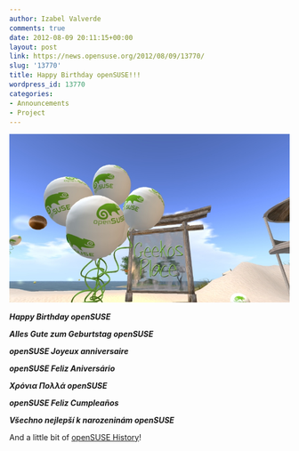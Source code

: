 ```yaml
---
author: Izabel Valverde
comments: true
date: 2012-08-09 20:11:15+00:00
layout: post
link: https://news.opensuse.org/2012/08/09/13770/
slug: '13770'
title: Happy Birthday openSUSE!!!
wordpress_id: 13770
categories:
- Announcements
- Project
---
```


[![](/wp-content/uploads/2012/08/geekosplace.jpg)](http://news.opensuse.org/2012/08/09/13770/geekosplace/)




**_Happy Birthday openSUSE_**




**_Alles Gute zum Geburtstag openSUSE_**




**_openSUSE Joyeux anniversaire_**




**_openSUSE Feliz Aniversário_**




**_Χρόνια Πολλά openSUSE_**




**_openSUSE Feliz Cumpleaños_**




**_Všechno nejlepší k narozeninám openSUSE_**




And a little bit of [openSUSE History](http://en.wikipedia.org/wiki/openSUSE)!
